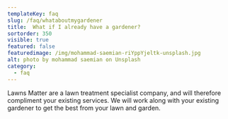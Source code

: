 ```yaml
---
templateKey: faq
slug: /faq/whataboutmygardener
title:  What if I already have a gardener?
sortorder: 350
visible: true
featured: false
featuredimage: /img/mohammad-saemian-riYppYjeltk-unsplash.jpg
alt: photo by mohammad saemian on Unsplash
category:
  - faq
---
```


Lawns Matter are a lawn treatment specialist company, and will therefore compliment your existing services. We will work along with your existing gardener to get the best from your lawn and garden.